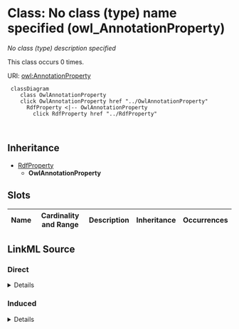

# Class: No class (type) name specified (owl_AnnotationProperty)


_No class (type) description specified_






This class occurs 0 times.


URI: [owl:AnnotationProperty](http://www.w3.org/2002/07/owl#AnnotationProperty)






```mermaid
 classDiagram
    class OwlAnnotationProperty
    click OwlAnnotationProperty href "../OwlAnnotationProperty"
      RdfProperty <|-- OwlAnnotationProperty
        click RdfProperty href "../RdfProperty"
      
      
```





## Inheritance
* [RdfProperty](../classes/RdfProperty.md)
    * **OwlAnnotationProperty**



## Slots

| Name | Cardinality and Range | Description | Inheritance | Occurrences |
| ---  | --- | --- | --- | --- |














## LinkML Source

<!-- TODO: investigate https://stackoverflow.com/questions/37606292/how-to-create-tabbed-code-blocks-in-mkdocs-or-sphinx -->

### Direct

<details>

```yaml
name: owl_AnnotationProperty
conforms_to: No schema conformance document specified
annotations:
  count:
    tag: count
    value: 0
description: No class (type) description specified
title: No class (type) name specified
from_schema: fio-kg
rank: 1000
is_a: rdf_Property
class_uri: owl:AnnotationProperty

```
</details>

### Induced

<details>

```yaml
name: owl_AnnotationProperty
conforms_to: No schema conformance document specified
annotations:
  count:
    tag: count
    value: 0
description: No class (type) description specified
title: No class (type) name specified
from_schema: fio-kg
rank: 1000
is_a: rdf_Property
class_uri: owl:AnnotationProperty

```
</details>